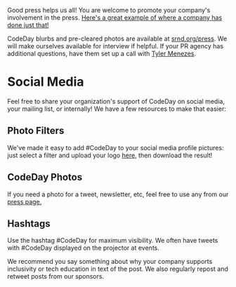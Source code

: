 Good press helps us all! You are welcome to promote your company's involvement in the press. [Here's a great example of where a company has done just that!](http://www.mdjonline.com/news/education/local-students-join-programming-competition-at-codeday-atlanta/article_7a505cae-4b23-11e7-995f-af841e194e55.html)

CodeDay blurbs and pre-cleared photos are available at [srnd.org/press](https://srnd.org/press). We will make ourselves available for interview if helpful. If your PR agency has additional questions, have them set up a call with [Tyler Menezes](mailto:tylermenezes@srnd.org).

# Social Media

Feel free to share your organization's support of CodeDay on social media, your mailing list, or internally! We have a few resources to make that easier:

## Photo Filters

We've made it easy to add #CodeDay to your social media profile pictures: just select a filter and upload your logo [here,](https://codeday.org/share?staff) then download the result!

## CodeDay Photos

If you need a photo for a tweet, newsletter, etc, feel free to use any from our [press page.](https://srnd.org/press)

## Hashtags

Use the hashtag #CodeDay for maximum visibility. We often have tweets with #CodeDay displayed on the projector at events.

We recommend you say something about why your company supports inclusivity or tech education in text of the post. We also regularly repost and retweet posts from our sponsors.
